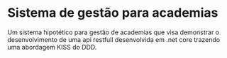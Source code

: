 # Sistema de gestão para academias
Um sistema hipotético para gestão de academias que visa demonstrar o desenvolvimento de 
uma api restfull desenvolvida em .net core trazendo uma abordagem KISS do DDD.
